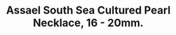 ---
title: Assael South Sea Cultured Pearl Necklace, 16 - 20mm.
description: |
  A timeless silhouette, this necklace of 23 graduated South Sea Cultured Pearls is finished with a Pave Diamond clasp - perfection from all angles.
specs: |
  16.0 - 20.0mm South Sea Cultured Pearls with 18K White Gold and Pave Diamond Clasp.
images:
  - image_path: /uploads/assael-south-sea-cultured-pearl-necklace-16-20mm.png
_category:
order: 26
categories:
  - necklaces
---